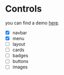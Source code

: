 # Controls
you can find a demo [here](https://roy-ermers.github.io/Controls/Controls).
- [x] navbar
- [x] menu
- [ ] layout
- [ ] cards
- [ ] badges
- [ ] buttons
- [ ] images